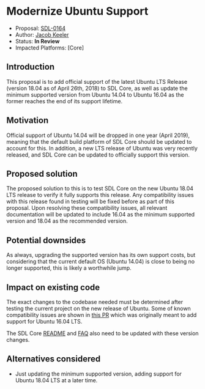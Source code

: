# Modernize Ubuntu Support

* Proposal: [SDL-0164](0164-modernize-ubuntu-support.md)
* Author: [Jacob Keeler](https://github.com/jacobkeeler)
* Status: **In Review**
* Impacted Platforms: [Core]

## Introduction

This proposal is to add official support of the latest Ubuntu LTS Release (version 18.04 as of April 26th, 2018) to SDL Core, as well as update the minimum supported version from Ubuntu 14.04 to Ubuntu 16.04 as the former reaches the end of its support lifetime.

## Motivation

Official support of Ubuntu 14.04 will be dropped in one year (April 2019), meaning that the default build platform of SDL Core should be updated to account for this. In addition, a new LTS release of Ubuntu was very recently released, and SDL Core can be updated to officially support this version.

## Proposed solution

The proposed solution to this is to test SDL Core on the new Ubuntu 18.04 LTS release to verify it fully supports this release. Any compatibility issues with this release found in testing will be fixed before as part of this proposal. Upon resolving these compatibility issues, all relevant documentation will be updated to include 16.04 as the minimum supported version and 18.04 as the recommended version.

## Potential downsides

As always, upgrading the supported version has its own support costs, but considering that the current default OS (Ubuntu 14.04) is close to being no longer supported, this is likely a worthwhile jump.

## Impact on existing code

The exact changes to the codebase needed must be determined after testing the current project on the new release of Ubuntu. Some of known compatibility issues are shown in [this PR](https://github.com/smartdevicelink/sdl_core/pull/924/files) which was originally meant to add support for Ubuntu 16.04 LTS.

The SDL Core [README](https://github.com/smartdevicelink/sdl_core/blob/master/README.md) and [FAQ](https://github.com/smartdevicelink/sdl_core_guides/blob/master/docs/FAQ/index.md) also need to be updated with these version changes.

## Alternatives considered

- Just updating the minimum supported version, adding support for Ubuntu 18.04 LTS at a later time.
